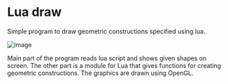 # Lua draw

Simple program to draw geometric constructions specified using lua.

![image](https://github.com/user-attachments/assets/754579aa-2591-451b-bb84-8ad6a00a1289)

Main part of the program reads lua script and shows given shapes on screen. The other part is a module for Lua that gives functions for creating geometric constructions. The graphics are drawn using OpenGL.
